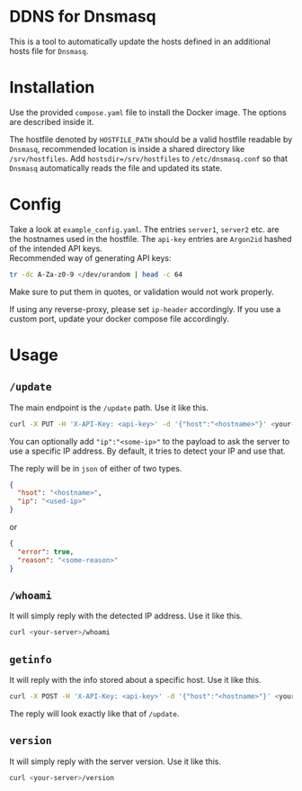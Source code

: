 # DDNS for Dnsmasq
This is a tool to automatically update the hosts defined in an additional hosts file for `Dnsmasq`.

# Installation
Use the provided `compose.yaml` file to install the Docker image. The options are described inside it.

The hostfile denoted by `HOSTFILE_PATH` should be a valid hostfile readable by `Dnsmasq`, recommended
location is inside a shared directory like `/srv/hostfiles`. Add `hostsdir=/srv/hostfiles` to
`/etc/dnsmasq.conf` so that `Dnsmasq` automatically reads the file and updated its state.

# Config
Take a look at `example_config.yaml`. The entries `server1`, `server2` etc. are the hostnames used in the
hostfile. The `api-key` entries are `Argon2id` hashed of the intended API keys.  
Recommended way of generating API keys:
```bash
tr -dc A-Za-z0-9 </dev/urandom | head -c 64 
```
Make sure to put them in quotes, or validation would not work properly.

If using any reverse-proxy, please set `ip-header` accordingly. If you use a custom port, update your
docker compose file accordingly.

# Usage
## `/update`
The main endpoint is the `/update` path. Use it like this.
```bash
curl -X PUT -H 'X-API-Key: <api-key>' -d '{"host":"<hostname>"}' <your-server>/update
```
You can optionally add `"ip":"<some-ip>"` to the payload to ask the server to use a specific IP address.
By default, it tries to detect your IP and use that.

The reply will be in `json` of either of two types.
```json
{
  "hsot": "<hostname>",
  "ip": "<used-ip>"
}
```
or
```json
{
  "error": true,
  "reason": "<some-reason>"
}
```

## `/whoami`
It will simply reply with the detected IP address. Use it like this.
```bash
curl <your-server>/whoami
```

## `getinfo`
It will reply with the info stored about a specific host. Use it like this.
```bash
curl -X POST -H 'X-API-Key: <api-key>' -d '{"host":"<hostname>"}' <your-server>/getinfo
```
The reply will look exactly like that of `/update`.

## `version`
It will simply reply with the server version. Use it like this.
```bash
curl <your-server>/version
```
